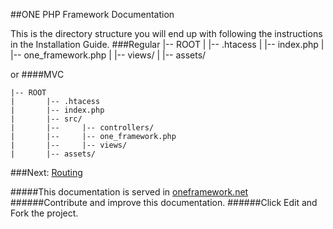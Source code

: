 ##ONE PHP Framework Documentation   

This is the directory structure you will end up with following the instructions in the Installation Guide.
###Regular
    |-- ROOT
    |       |-- .htacess
    |       |-- index.php
    |       |-- one_framework.php
    |       |-- views/
    |       |-- assets/
    
or
####MVC

    |-- ROOT
    |       |-- .htacess
    |       |-- index.php
    |       |-- src/
    |       |--     |-- controllers/    
    |       |--     |-- one_framework.php
    |       |--     |-- views/
    |       |-- assets/

###Next: [Routing ](https://github.com/juliomatcom/one-php-framework/blob/master/docs/routing.md "Start with routings")

#####This documentation is served in [oneframework.net ](http://oneframework.net/docs/ "More documentation of the One Framework")
######Contribute and improve this documentation.
######Click Edit and Fork the project.